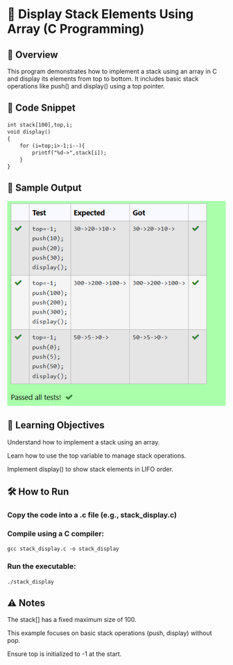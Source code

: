 # 📘 Display Stack Elements Using Array (C Programming)
## 📌 Overview
This program demonstrates how to implement a stack using an array in C and display its elements from top to bottom. It includes basic stack operations like push() and display() using a top pointer.


## 📂 Code Snippet
```
int stack[100],top,i;
void display()
{
    for (i=top;i>-1;i--){
        printf("%d->",stack[i]);
    }
}
```

## 🧪 Sample Output
![alt text](image-1.png)
## 🧠 Learning Objectives
Understand how to implement a stack using an array.

Learn how to use the top variable to manage stack operations.

Implement display() to show stack elements in LIFO order.

## 🛠️ How to Run
### Copy the code into a .c file (e.g., stack_display.c)

### Compile using a C compiler:

```
gcc stack_display.c -o stack_display
```
### Run the executable:

```
./stack_display
```
## ⚠️ Notes
The stack[] has a fixed maximum size of 100.

This example focuses on basic stack operations (push, display) without pop.

Ensure top is initialized to -1 at the start.


